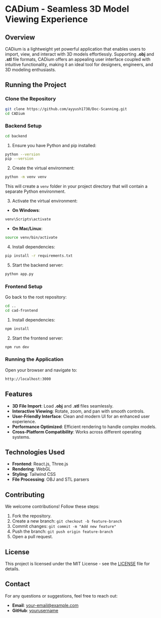 # CADium - Seamless 3D Model Viewing Experience

## Overview
CADium is a lightweight yet powerful application that enables users to import, view, and interact with 3D models effortlessly. Supporting **.obj** and **.stl** file formats, CADium offers an appealing user interface coupled with intuitive functionality, making it an ideal tool for designers, engineers, and 3D modeling enthusiasts.

## Running the Project
### Clone the Repository
```sh
git clone https://github.com/ayyush1738/Doc-Scanning.git
cd CADium
```

### Backend Setup
```sh
cd backend
```

1. Ensure you have Python and pip installed:
```sh
python --version
pip --version
```

2. Create the virtual environment:
```sh
python -m venv venv
```
This will create a `venv` folder in your project directory that will contain a separate Python environment.

3. Activate the virtual environment:
- **On Windows**:
```sh
venv\Scripts\activate
```
- **On Mac/Linux**:
```sh
source venv/bin/activate
```

4. Install dependencies:
```sh
pip install -r requirements.txt
```

5. Start the backend server:
```sh
python app.py
```

### Frontend Setup
Go back to the root repository:
```sh
cd ..
cd cad-frontend
```

1. Install dependencies:
```sh
npm install
```

2. Start the frontend server:
```sh
npm run dev
```

### Running the Application
Open your browser and navigate to:
```sh
http://localhost:3000
```

## Features
- **3D File Import**: Load **.obj** and **.stl** files seamlessly.
- **Interactive Viewing**: Rotate, zoom, and pan with smooth controls.
- **User-Friendly Interface**: Clean and modern UI for an enhanced user experience.
- **Performance Optimized**: Efficient rendering to handle complex models.
- **Cross-Platform Compatibility**: Works across different operating systems.

## Technologies Used
- **Frontend**: React.js, Three.js
- **Rendering**: WebGL
- **Styling**: Tailwind CSS
- **File Processing**: OBJ and STL parsers

## Contributing
We welcome contributions! Follow these steps:
1. Fork the repository.
2. Create a new branch: `git checkout -b feature-branch`
3. Commit changes: `git commit -m "Add new feature"`
4. Push the branch: `git push origin feature-branch`
5. Open a pull request.

## License
This project is licensed under the MIT License - see the [LICENSE](LICENSE) file for details.

## Contact
For any questions or suggestions, feel free to reach out:
- **Email**: your-email@example.com
- **GitHub**: [yourusername](https://github.com/yourusername)

